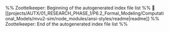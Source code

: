 %% Zoottelkeeper: Beginning of the autogenerated index file list  %%
📄 [[projects/AUTX/01_RESEARCH_PHASE_1/P6.2_Formal_Modeling/Computational_Models/mvu2-sim/node_modules/ansi-styles/readme|readme]]
%% Zoottelkeeper: End of the autogenerated index file list  %%
